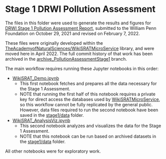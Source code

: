 Stage 1 DRWI Pollution Assessment
===

The files in this folder were used to generate the results and figures for [DRWI Stage 1 Pollution Assessment Report](https://docs.google.com/document/d/15YHDevp93MJGsngxUvodJbf7kXwgkgU4LgBXOAt35Rc/edit#), submitted to the William Penn Foundation on October 29, 2021 and revised on February 7, 2022.

These files were originally developed within the [TheAcademyofNaturalSciences/WikiSRATMicroService](https://github.com/TheAcademyofNaturalSciences/WikiSRATMicroService) library, and were moved here in April 2022. The full commit history of that work has been archived in the [archive_PollutionAssessmentStage1](https://github.com/TheAcademyofNaturalSciences/WikiSRATMicroService/tree/archive_PollutionAssessmentStage1) branch.

The main workflow requires running these Jupyter notebooks in this order:
- [WikiSRAT_Demo.ipynb](https://github.com/WikiWatershed/pollution-assessment/blob/main/stage1/WikiSRAT_Demo.ipynb)
    - This first notebook fetches and prepares all the data necessary for the Stage 1 Assessment.
    - NOTE that running the first half of this notebook requires a private key for direct access the databases used by [WikiSRATMicroService](https://github.com/TheAcademyofNaturalSciences/WikiSRATMicroService), so this workflow cannot be fully replicated by the general public. However, data files required to run the second notebook have been saved in the [stage1/data](https://github.com/WikiWatershed/pollution-assessment/tree/main/stage1/data) folder.
- [WikiSRAT_AnalysisViz.ipynb](https://github.com/WikiWatershed/pollution-assessment/blob/main/stage1/WikiSRAT_AnalysisViz.ipynb)
    - This second notebook analyzes and visualizes the data for the Stage 1 Assessment.
    - NOTE that this notebook can be run based on archived datasets in the [stage1/data](https://github.com/WikiWatershed/pollution-assessment/tree/main/stage1/data) folder.

All other notebooks were for exploratory work.
